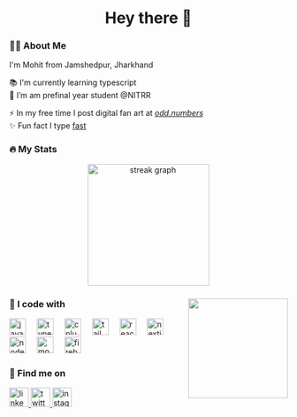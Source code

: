 <h1 align="center">Hey there 👋</h1>

<h3 align="left">🧑‍💻  About Me</h3>

<p align="left">I'm Mohit from Jamshedpur, Jharkhand</p>

<p>
</p>
📚 I'm currently learning typescript<br>
🔭 I’m am prefinal year student @NITRR<br>

⚡ In my free time I post digital fan art at <span>[_odd.numbers_](https://www.instagram.com/_odd.numbers_/)</span><br>
✨ Fun fact I type <span>[fast](https://monkeytype.com/profile/krys10)</span>

###

<h3 align="left">🔥   My Stats</h3>

<div align="center">
  <img src="https://streak-stats.demolab.com?user=moh1t-do&locale=en&mode=daily&theme=dark&hide_border=false&border_radius=5&order=3" height="220" alt="streak graph"  />
</div>

###

<img align="right" height="180" src="https://wallpapercave.com/wp/wp9336571.jpg"/>

<div align="left">
<h3 align="left"> 🚀  I code with</h3>
  <img src="https://skillicons.dev/icons?i=js" height="30" alt="javascript logo"  />
  <img width="12" />
  <img src="https://cdn.jsdelivr.net/gh/devicons/devicon/icons/typescript/typescript-original.svg" height="30" alt="typescript logo"  />
  <img width="12" />
  <img src="https://skillicons.dev/icons?i=cpp" height="30" alt="cplusplus logo"  />
  <img width="12" />
  <img src="https://skillicons.dev/icons?i=tailwind" height="30" alt="tailwindcss logo"  />
  <img width="12" />
  <img src="https://skillicons.dev/icons?i=react" height="30" alt="react logo"  />
  <img width="12" />
  <img src="https://skillicons.dev/icons?i=nextjs" height="30" alt="nextjs logo"  />
  <img width="12" />
  <img src="https://skillicons.dev/icons?i=nodejs" height="30" alt="nodejs logo"  />
  <img width="12" />
  <img src="https://skillicons.dev/icons?i=mongodb" height="30" alt="mongodb logo"  />
  <img width="12" />
  <img src="https://skillicons.dev/icons?i=firebase" height="30" alt="firebase logo"  />
  <img width="12" />
</div>

###

<div align="left">
<h3 align="left"> 🔎  Find me on</h3>
  <a href="https://www.linkedin.com/in/mohitd137/" target="_blank">
    <img src="https://img.shields.io/static/v1?message=LinkedIn&logo=linkedin&label=&color=0077B5&logoColor=white&labelColor=&style=for-the-badge" height="35" alt="linkedin logo"  />
  </a>
  <a href="https://twitter.com/mohitd137" target="_blank">
    <img src="https://img.shields.io/static/v1?message=Twitter&logo=twitter&label=&color=1DA1F2&logoColor=white&labelColor=&style=for-the-badge" height="35" alt="twitter logo"  />
  </a>
  <a href="https://www.instagram.com/_moh1t.do_/" target="_blank">
    <img src="https://img.shields.io/static/v1?message=Instagram&logo=instagram&label=&color=E4405F&logoColor=white&labelColor=&style=for-the-badge" height="35" alt="instagram logo"  />
  </a>
</div>
